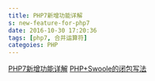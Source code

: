 ```yaml
---
title: PHP7新增功能详解
s: new-feature-for-php7
date: 2016-10-30 17:20:36
tags: [php7, 合并运算符]
categoies: PHP
---
```


[PHP7新增功能详解](https://www.zybuluo.com/phper/note/318273)
[PHP+Swoole的闭包写法](http://rango.swoole.com/archives/547)
